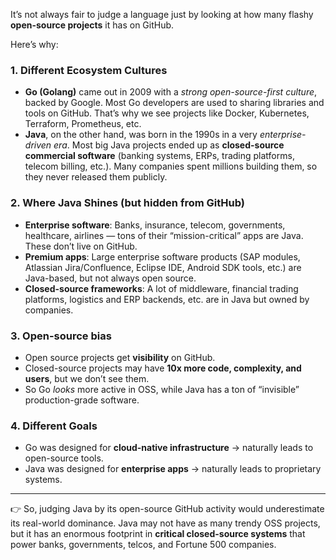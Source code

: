 It’s not always fair to judge a language just by looking at how many flashy **open-source projects** it has on GitHub.

Here’s why:

### 1. **Different Ecosystem Cultures**

* **Go (Golang)** came out in 2009 with a *strong open-source-first culture*, backed by Google. Most Go developers are used to sharing libraries and tools on GitHub. That’s why we see projects like Docker, Kubernetes, Terraform, Prometheus, etc.
* **Java**, on the other hand, was born in the 1990s in a very *enterprise-driven era*. Most big Java projects ended up as **closed-source commercial software** (banking systems, ERPs, trading platforms, telecom billing, etc.). Many companies spent millions building them, so they never released them publicly.

### 2. **Where Java Shines (but hidden from GitHub)**

* **Enterprise software**: Banks, insurance, telecom, governments, healthcare, airlines — tons of their “mission-critical” apps are Java. These don’t live on GitHub.
* **Premium apps**: Large enterprise software products (SAP modules, Atlassian Jira/Confluence, Eclipse IDE, Android SDK tools, etc.) are Java-based, but not always open source.
* **Closed-source frameworks**: A lot of middleware, financial trading platforms, logistics and ERP backends, etc. are in Java but owned by companies.

### 3. **Open-source bias**

* Open source projects get **visibility** on GitHub.
* Closed-source projects may have **10x more code, complexity, and users**, but we don’t see them.
* So Go *looks* more active in OSS, while Java has a ton of “invisible” production-grade software.

### 4. **Different Goals**

* Go was designed for **cloud-native infrastructure** → naturally leads to open-source tools.
* Java was designed for **enterprise apps** → naturally leads to proprietary systems.

---

👉 So, judging Java by its open-source GitHub activity would underestimate its real-world dominance. Java may not have as many trendy OSS projects, but it has an enormous footprint in **critical closed-source systems** that power banks, governments, telcos, and Fortune 500 companies.